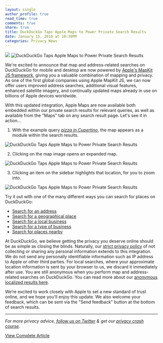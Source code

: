 ```yaml
---
layout: single
author_profile: true
read_time: true
comments: true
share: true
title: DuckDuckGo Taps Apple Maps to Power Private Search Results
date: January 15, 2019 at 10:30PM
categories: Privacy News
---
```

<img class="align-center" src="%20https://spreadprivacy.com/content/images/2019/01/Hero-resized-1.png">
<img src="https://spreadprivacy.com/content/images/2019/01/Hero-resized-1.png" alt="DuckDuckGo Taps Apple Maps to Power Private Search Results"><p>We're excited to announce that map and address-related searches on DuckDuckGo for mobile and desktop are now powered by <a href="https://developer.apple.com/maps/mapkitjs/">Apple's MapKit JS framework</a>, giving you a valuable combination of mapping and privacy. As one of the first global companies using Apple MapKit JS, we can now offer users improved address searches, additional visual features, enhanced satellite imagery, and continually updated maps already in use on billions of Apple devices worldwide.</p><p>With this updated integration, Apple Maps are now available both embedded within our private search results for relevant queries, as well as available from the &quot;Maps&quot; tab on any search result page. Let's see it in action…</p>
<ol>
<li>With the example query <a href="https://duckduckgo.com/?q=pizza+in+Cupertino&amp;ia=places"><em>pizza in Cupertino</em></a>, the map appears as a module within the search results.</li>
</ol>
<img src="https://spreadprivacy.com/content/images/2019/01/pizza-in-cupertino-1-2.jpg" class="kg-image" alt="DuckDuckGo Taps Apple Maps to Power Private Search Results">
<ol start="2">
<li>Clicking on the map image opens an expanded map.</li>
</ol>
<img src="https://spreadprivacy.com/content/images/2019/01/pizza-in-cupertino-2-1.jpg" class="kg-image" alt="DuckDuckGo Taps Apple Maps to Power Private Search Results">
<ol start="3">
<li>Clicking an item on the sidebar highlights that location, for you to zoom into.</li>
</ol>
<img src="https://spreadprivacy.com/content/images/2019/01/pizza-in-cupertino-3-1.jpg" class="kg-image" alt="DuckDuckGo Taps Apple Maps to Power Private Search Results"><p>Try it out with one of the many different ways you can search for places on DuckDuckGo:</p>
<ul>
<li><a href="https://duckduckgo.com/?q=5+avenue+anatole+paris+france&amp;ia=maps">Search for an address</a></li>
<li><a href="https://duckduckgo.com/?q=vancouver&amp;ia=about">Search for a geographical place</a></li>
<li><a href="https://duckduckgo.com/?q=voodoo+doughnut+portland&amp;ia=places">Search for a local business</a></li>
<li><a href="https://duckduckgo.com/?q=art+museums+in+berlin&amp;ia=places">Search for a type of business</a></li>
<li><a href="https://duckduckgo.com/?q=coffee+near+me&amp;ia=places">Search for places nearby</a></li>
</ul>
<p>At DuckDuckGo, we believe getting the privacy you deserve online should be as simple as closing the blinds. Naturally, our <a href="https://duckduckgo.com/privacy">strict privacy policy</a> of not collecting or sharing any personal information extends to this integration. We do not send any personally identifiable information such as IP address to Apple or other third parties. For local searches, where your approximate location information is sent by your browser to us, we discard it immediately after use. You are still anonymous when you perform map and address-related searches on DuckDuckGo. You can read more about our <a href="https://duck.co/help/privacy/anonymous-localized-results">anonymous localized results here</a>.</p>
<p>We’re excited to work closely with Apple to set a new standard of trust online, and we hope you'll enjoy this update. We also welcome your feedback, which can be sent via the &quot;Send feedback&quot; button at the bottom of search results.</p>
<hr><p><em>For more privacy advice,  <a href="https://twitter.com/duckduckgo">follow us on Twitter</a> &amp; get our <a href="https://duckduckgo.com/newsletter">privacy crash course</a>.</em></p>

<a class="btn btn--info" href="https://spreadprivacy.com/duckduckgo-apple-mapkit-js/">View Complete Article</a>
